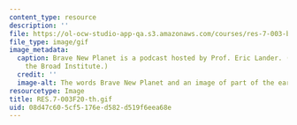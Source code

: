```yaml
---
content_type: resource
description: ''
file: https://ol-ocw-studio-app-qa.s3.amazonaws.com/courses/res-7-003-brave-new-planet-fall-2020/08d47c605cf5176ed582d519f6eea68e_RES.7-003F20-th.gif
file_type: image/gif
image_metadata:
  caption: Brave New Planet is a podcast hosted by Prof. Eric Lander. (Image courtesy
    the Broad Institute.)
  credit: ''
  image-alt: The words Brave New Planet and an image of part of the earth from space
resourcetype: Image
title: RES.7-003F20-th.gif
uid: 08d47c60-5cf5-176e-d582-d519f6eea68e
---
```

